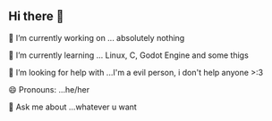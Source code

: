 ## Hi there 👋

<!--
**RandomCod-er/RandomCod-er** is a ✨ _special_ ✨ repository because its `README.md` (this file) appears on your GitHub profile.

Here are some ideas to get you started:

<h1>
- 🔭 I’m currently working on ... absolutely nothing
- 🌱 I’m currently learning ... Linux, C, Godot Engine and some thigs
- 👯 I’m looking to collaborate on ... Just... No
- 🤔 I’m looking for help with ...I'm a evil person, i don't help anyone >:3
- 💬 Ask me about ...whatever u want
- 📫 How to reach me: ...
- 😄 Pronouns: ...he/her 
- ⚡ Fun fact: ...idk
-->
<p>🔭 I’m currently working on ... absolutely nothing<p>
<p>🌱 I’m currently learning ... Linux, C, Godot Engine and some thigs<p>
<p>🤔 I’m looking for help with ...I'm a evil person, i don't help anyone >:3<p>
<p>😄 Pronouns: ...he/her <p>
<p>💬 Ask me about ...whatever u want<p>
